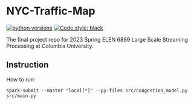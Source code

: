 # NYC-Traffic-Map

[![python versions](https://img.shields.io/badge/python-3.10.9-blue.svg)](https://www.python.org/downloads/release/python-3109/)
[![Code style: black](https://img.shields.io/badge/code%20style-black-000000.svg)](https://github.com/ambv/black)

The final project repo for 2023 Spring ELEN 6889 Large Scale Streaming Processing at Columbia University.

## Instruction

How to run:

```console
spark-submit --master "local[*]" --py-files src/congestion_model.py src/main.py
```